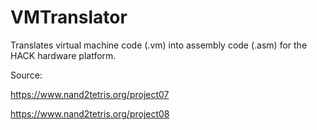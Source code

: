 # VMTranslator

Translates virtual machine code (.vm) into assembly code (.asm) for the HACK hardware platform.


Source:

https://www.nand2tetris.org/project07

https://www.nand2tetris.org/project08
